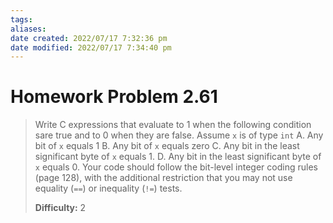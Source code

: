 ```yaml
---
tags: 
aliases: 
date created: 2022/07/17 7:32:36 pm
date modified: 2022/07/17 7:34:40 pm
---
```


# Homework Problem 2.61

> Write C expressions that evaluate to 1 when the following condition sare true and to 0 when they are false. Assume `x` is of type `int`
> A. Any bit of `x` equals 1
> B. Any bit of `x` equals zero
> C. Any bit in the least significant byte of `x` equals 1.
> D. Any bit in the least significant byte of `x` equals 0.
> Your code should follow the bit-level integer coding rules (page 128), with the additional restriction that you may not use equality (`==`) or inequality (`!=`) tests.
> 
> **Difficulty:** 2

